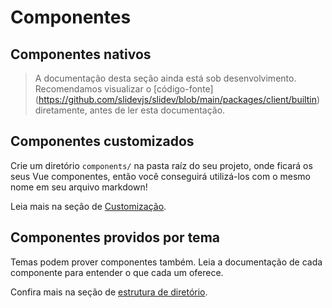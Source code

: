 # Componentes

## Componentes nativos

> A documentação desta seção ainda está sob desenvolvimento. Recomendamos visualizar o [código-fonte] (https://github.com/slidevjs/slidev/blob/main/packages/client/builtin) diretamente, antes de ler esta documentação.

## Componentes customizados

Crie um diretório `components/` na pasta raíz do seu projeto, onde ficará os seus Vue componentes, então você conseguirá utilizá-los com o mesmo nome em seu arquivo markdown!

Leia mais na seção de [Customização](/custom/directory-structure#components).

## Componentes providos por tema

Temas podem prover componentes também. Leia a documentação de cada componente para entender o que cada um oferece.

Confira mais na seção de [estrutura de diretório](/custom/directory-structure).
